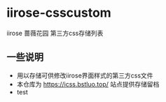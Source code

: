 # iirose-csscustom
iirose 蔷薇花园 第三方css存储列表  
## 一些说明  
- 用以存储可供修改iirose界面样式的第三方css文件
- 本仓库为 https://icss.bstluo.top/ 站点提供存储留档
- test
